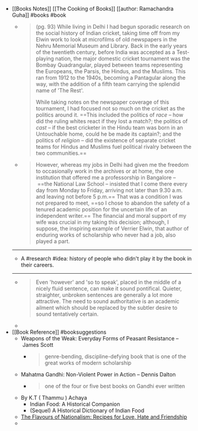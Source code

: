 - [[Books Notes]] [[The Cooking of Books]] [[author: Ramachandra Guha]] #books #book
	- > (pg. 93) While living in Delhi I had begun sporadic research on the social history of Indian cricket, taking time off from my Elwin work to look at microfilms of old newspapers in the Nehru Memorial Museum and Library. Back in the early years of the twentieth century, before India was accepted as a Test-playing nation, the major domestic cricket tournament was the Bombay Quadrangular, played between teams representing the Europeans, the Parsis, the Hindus, and the Muslims. This ran from 1912 to the 1940s, becoming a Pantagular along the way, with the addition of a fifth team carrying the splendid name of 'The Rest'.
	  >
	  > While taking notes on the newspaper coverage of this tournament, I had focused not so much on the cricket as the politics around it. ==This included the politics of *race* – how did the ruling whites react if they lost a match?; the politics of *cast* – if the best cricketer in the Hindu team was born in an Untouchable home, could he be made its captain?; and the politics of *religion* – did the existence of separate cricket teams for Hindus and Muslims fuel political rivalry between the two communities.==
	- > However, whereas my jobs in Delhi had given me the freedom to occasionally work in the archives or at home, the one institution that offered me a professorship in Bangalore – ==the National Law School – insisted that I come there every day from Monday to Friday, arriving not later than 9.30 a.m. and leaving not before 5 p.m.== That was a condition I was not prepared to meet, ==so I chose to abandon the safety of a tenured academic position for the uncertain life of an independent writer.== The financial and moral support of my wife was crucial in my taking this decision; although, I suppose, the inspiring example of Verrier Elwin, that author of enduring works of scholarship who never had a job, also played a part.
	- ---
	- A #research #idea: history of people who didn't play it by the book in their careers.
	- ---
	- > Even 'however' and 'so to speak', placed in the middle of a nicely fluid sentence, can make it sound pontifical. Quieter, straighter, unbroken sentences are generally a lot more attractive. The need to sound authoritative is an academic ailment which should be replaced by the subtler desire to sound tentatively certain.
	-
- [[Book Reference]] #booksuggestions
	- Weapons of the Weak: Everyday Forms of Peasant Resistance – James Scott
		- > genre-bending, discipline-defying book that is one of the great works of modern scholarship
	- Mahatma Gandhi: Non-Violent Power in Action – Dennis Dalton
		- > one of the four or five best books on Gandhi ever written
	- By K.T ( Thammu ) Achaya
		- Indian Food: A Historical Companion
		- (Sequel) A Historical Dictionary of Indian Food
	- [The Flavours of Nationalism: Recipes for Love, Hate and Friendship](https://www.goodreads.com/book/show/40922864-the-flavours-of-nationalism)
	-
